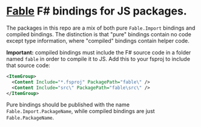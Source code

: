 # [Fable](https://github.com/fable-compiler) F# bindings for JS packages.

The packages in this repo are a mix of both pure `Fable.Import` bindings and compiled bindings. The distinction is that "pure" bindings contain no code except type information, where "compiled" bindings contain helper code. 

**Important:** compiled bindings must include the F# source code in a folder named `fable` in order to compile it to JS. Add this to your fsproj to include that source code:

```xml
<ItemGroup>
  <Content Include="*.fsproj" PackagePath="fable\" />
  <Content Include="src\" PackagePath="fable\src\" />
</ItemGroup>
```

Pure bindings should be published with the name `Fable.Import.PackageName`, while compiled bindings are just `Fable.PackageName`.
